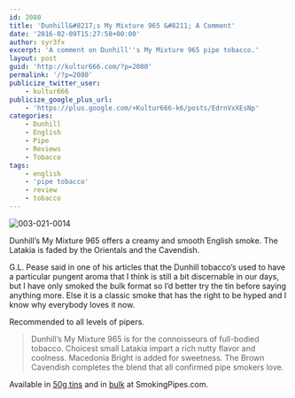 ```yaml
---
id: 2080
title: 'Dunhill&#8217;s My Mixture 965 &#8211; A Comment'
date: '2016-02-09T15:27:58+00:00'
author: syr3fx
excerpt: 'A comment on Dunhill''s My Mixture 965 pipe tobacco.'
layout: post
guid: 'http://kultur666.com/?p=2080'
permalink: '/?p=2080'
publicize_twitter_user:
    - kultur666
publicize_google_plus_url:
    - 'https://plus.google.com/+Kultur666-k6/posts/EdrnVxXEsNp'
categories:
    - Dunhill
    - English
    - Pipe
    - Reviews
    - Tobacco
tags:
    - english
    - 'pipe tobacco'
    - review
    - tobacco
---
```


![003-021-0014](http://localhost:8080/wp-content/uploads/2016/02/003-021-0014.jpg)

Dunhill’s My Mixture 965 offers a creamy and smooth English smoke. The Latakia is faded by the Orientals and the Cavendish.

G.L. Pease said in one of his articles that the Dunhill tobacco’s used to have a particular pungent aroma that I think is still a bit discernable in our days, but I have only smoked the bulk format so I’d better try the tin before saying anything more. Else it is a classic smoke that has the right to be hyped and I know why everybody loves it now.

Recommended to all levels of pipers.

> Dunhill’s My Mixture 965 is for the connoisseurs of full-bodied tobacco. Choicest small Latakia impart a rich nutty flavor and coolness. Macedonia Bright is added for sweetness. The Brown Cavendish completes the blend that all confirmed pipe smokers love.

Available in [50g tins](https://www.smokingpipes.com/tobacco/by-maker/dunhill/moreinfo.cfm?product_id=278) and in [bulk](https://www.smokingpipes.com/tobacco/by-maker/dunhill/bulk/moreinfo.cfm?product_id=19050) at SmokingPipes.com.